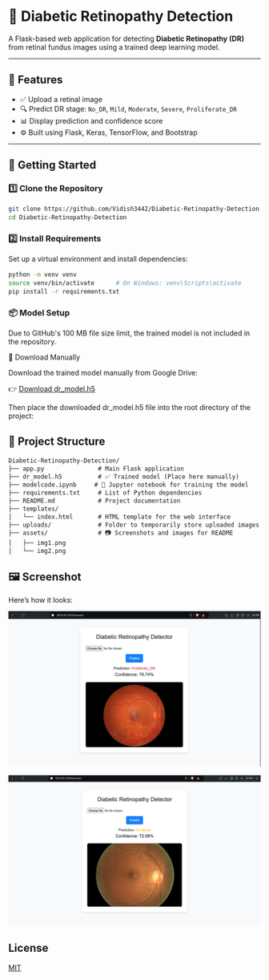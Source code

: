 # 🧠 Diabetic Retinopathy Detection

A Flask-based web application for detecting **Diabetic Retinopathy (DR)** from retinal fundus images using a trained deep learning model.

---

## 📌 Features

- ✅ Upload a retinal image
- 🔍 Predict DR stage: `No_DR`, `Mild`, `Moderate`, `Severe`, `Proliferate_DR`
- 📊 Display prediction and confidence score
- ⚙️ Built using Flask, Keras, TensorFlow, and Bootstrap

---

## 🚀 Getting Started

### 1️⃣ Clone the Repository
```bash
git clone https://github.com/Vidish3442/Diabetic-Retinopathy-Detection.git
cd Diabetic-Retinopathy-Detection
```
### 2️⃣ Install Requirements
Set up a virtual environment and install dependencies:
```bash
python -m venv venv
source venv/bin/activate      # On Windows: venv\Scripts\activate
pip install -r requirements.txt
```
### 📦 Model Setup
Due to GitHub's 100 MB file size limit, the trained model is not included in the repository.

🔽 Download Manually

Download the trained model manually from Google Drive:

👉  [Download dr_model.h5](https://drive.google.com/file/d/11DVFnbesDNaxrqCSAwgC8t76Ntgdu2q_/view?usp=sharing)

Then place the downloaded dr_model.h5 file into the root directory of the project:

## 📁 Project Structure

```plaintext
Diabetic-Retinopathy-Detection/
├── app.py               # Main Flask application
├── dr_model.h5          # ✅ Trained model (Place here manually)
├── modelcode.ipynb     # 🧠 Jupyter notebook for training the model
├── requirements.txt     # List of Python dependencies
├── README.md            # Project documentation
├── templates/
│   └── index.html       # HTML template for the web interface
├── uploads/             # Folder to temporarily store uploaded images
├── assets/              # 📷 Screenshots and images for README
│   ├── img1.png
│   └── img2.png

```
## 🖼️ Screenshot

Here’s how it looks:

![DR Prediction Screenshot](assets/img1.png)

![DR Prediction Screenshot](assets/img2.png)


## License

[MIT](https://choosealicense.com/licenses/mit/)